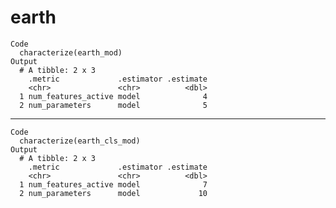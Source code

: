 # earth

    Code
      characterize(earth_mod)
    Output
      # A tibble: 2 x 3
        .metric             .estimator .estimate
        <chr>               <chr>          <dbl>
      1 num_features_active model              4
      2 num_parameters      model              5

---

    Code
      characterize(earth_cls_mod)
    Output
      # A tibble: 2 x 3
        .metric             .estimator .estimate
        <chr>               <chr>          <dbl>
      1 num_features_active model              7
      2 num_parameters      model             10

